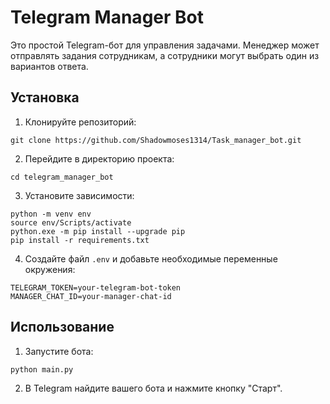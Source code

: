 # Telegram Manager Bot

Это простой Telegram-бот для управления задачами. Менеджер может отправлять задания сотрудникам, а сотрудники могут выбрать один из вариантов ответа.

## Установка

1. Клонируйте репозиторий:

```shell
git clone https://github.com/Shadowmoses1314/Task_manager_bot.git
```

2. Перейдите в директорию проекта:

```shell
cd telegram_manager_bot
```

3. Установите зависимости:

```shell
python -m venv env
source env/Scripts/activate
python.exe -m pip install --upgrade pip
pip install -r requirements.txt
```

4. Создайте файл `.env` и добавьте необходимые переменные окружения:

```plaintext
TELEGRAM_TOKEN=your-telegram-bot-token
MANAGER_CHAT_ID=your-manager-chat-id
```

## Использование

1. Запустите бота:

```shell
python main.py
```

2. В Telegram найдите вашего бота и нажмите кнопку "Старт".
